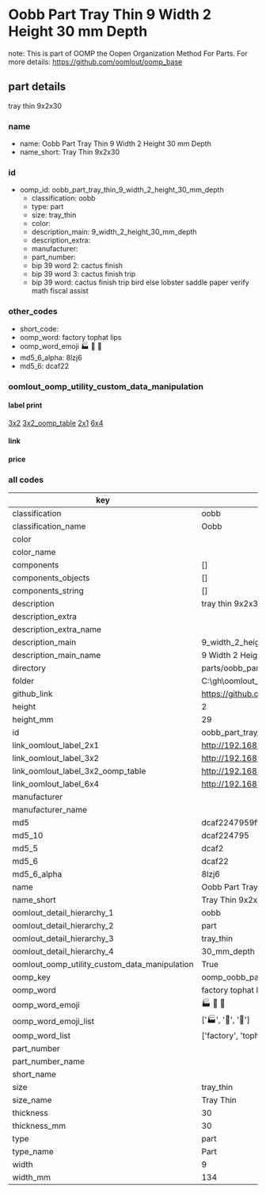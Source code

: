 # Oobb Part Tray Thin 9 Width 2 Height 30 mm Depth  

note: This is part of OOMP the Oopen Organization Method For Parts. For more details: https://github.com/oomlout/oomp_base

##  part details
  



tray thin 9x2x30



### name
* name: Oobb Part Tray Thin 9 Width 2 Height 30 mm Depth
* name_short: Tray Thin 9x2x30 
### id
* oomp_id: oobb_part_tray_thin_9_width_2_height_30_mm_depth
  * classification: oobb
  * type: part
  * size: tray_thin
  * color: 
  * description_main: 9_width_2_height_30_mm_depth
  * description_extra: 
  * manufacturer: 
  * part_number: 
  * bip 39 word 2: cactus finish
  * bip 39 word 3: cactus finish trip
  * bip 39 word: cactus finish trip bird else lobster saddle paper verify math fiscal assist

### other_codes
* short_code: 
* oomp_word: factory tophat lips
* oomp_word_emoji :factory: :tophat: :lips:
* md5_6_alpha: 8lzj6
* md5_6: dcaf22






### oomlout_oomp_utility_custom_data_manipulation
#### label print
[3x2](http://192.168.1.245:1112/?label=oomp%208lzj6)
[3x2_oomp_table](http://192.168.1.108:1112/?label=oomp%208lzj6)
[2x1](http://192.168.1.242:1112/?label=oomp%208lzj6)
[6x4](http://192.168.1.55:1112/?label=oomp%208lzj6)    

#### link

                              

#### price







### all codes 
| key | value |  
| --- | --- |  
| classification | oobb |  
| classification_name | Oobb |  
| color |  |  
| color_name |  |  
| components | [] |  
| components_objects | [] |  
| components_string | [] |  
| description | tray thin 9x2x30 |  
| description_extra |  |  
| description_extra_name |  |  
| description_main | 9_width_2_height_30_mm_depth |  
| description_main_name | 9 Width 2 Height 30 mm Depth |  
| directory | parts/oobb_part_tray_thin_9_width_2_height_30_mm_depth |  
| folder | C:\gh\oomlout_oobb_version_4_generated_parts\things\oobb_part_tray_thin_9_width_2_height_30_mm_depth |  
| github_link | https://github.com/oomlout/oomlout_oomp_part_src/tree/main/parts/oobb_part_tray_thin_9_width_2_height_30_mm_depth |  
| height | 2 |  
| height_mm | 29 |  
| id | oobb_part_tray_thin_9_width_2_height_30_mm_depth |  
| link_oomlout_label_2x1 | http://192.168.1.242:1112/?label=oomp%208lzj6 |  
| link_oomlout_label_3x2 | http://192.168.1.245:1112/?label=oomp%208lzj6 |  
| link_oomlout_label_3x2_oomp_table | http://192.168.1.108:1112/?label=oomp%208lzj6 |  
| link_oomlout_label_6x4 | http://192.168.1.55:1112/?label=oomp%208lzj6 |  
| manufacturer |  |  
| manufacturer_name |  |  
| md5 | dcaf2247959ff7ba0ca41169d195c100 |  
| md5_10 | dcaf224795 |  
| md5_5 | dcaf2 |  
| md5_6 | dcaf22 |  
| md5_6_alpha | 8lzj6 |  
| name | Oobb Part Tray Thin 9 Width 2 Height 30 mm Depth |  
| name_short | Tray Thin 9x2x30  |  
| oomlout_detail_hierarchy_1 | oobb |  
| oomlout_detail_hierarchy_2 | part |  
| oomlout_detail_hierarchy_3 | tray_thin |  
| oomlout_detail_hierarchy_4 | 30_mm_depth |  
| oomlout_oomp_utility_custom_data_manipulation | True |  
| oomp_key | oomp_oobb_part_tray_thin_9_width_2_height_30_mm_depth |  
| oomp_word | factory tophat lips |  
| oomp_word_emoji | :factory: :tophat: :lips: |  
| oomp_word_emoji_list | [':factory:', ':tophat:', ':lips:'] |  
| oomp_word_list | ['factory', 'tophat', 'lips'] |  
| part_number |  |  
| part_number_name |  |  
| short_name |  |  
| size | tray_thin |  
| size_name | Tray Thin |  
| thickness | 30 |  
| thickness_mm | 30 |  
| type | part |  
| type_name | Part |  
| width | 9 |  
| width_mm | 134 |  
